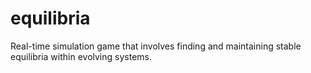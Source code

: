 # equilibria
Real-time simulation game that involves finding and maintaining stable equilibria within evolving systems.
